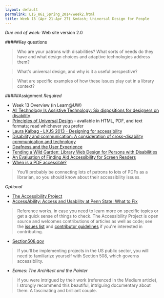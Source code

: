 ```yaml
---
layout: default
permalink: LIS_861_Spring_2014/week2.html
title: Week 13 (Apr 21-Apr 27) &mdash; Universal Design for People
---
```

<p class="bold_red"><em>Due end of week:</em> Web site version 2.0</p>

#####Key questions

> Who are your patrons with disabilities?  What sorts of needs do they have and
> what design choices and adaptive technologies address them?

> What's universal design, and why is it a useful perspective?

> What are specific examples of how these issues play out in a library context?

#####Assignment
_Required_

* Week 13 Overview (in Learn@UW)
* [All Technology Is Assistive Technology: Six dispositions for designers on 
  disability](https://medium.com/thoughtful-design/a8b9a581eb62)
* [Principles of Universal Design](http://www.ncsu.edu/ncsu/design/cud/about_ud/udprinciples.htm) -
  available in HTML, PDF, and text formats; read whichever you prefer
* [Laura Kalbag - LXJS 2013 - Designing for accessibility](https://www.youtube.com/watch?v=UOM5eY5hG-Q)
* [Disability and communication: A consideration of cross-disability communication and technology](http://dsq-sds.org/article/view/3290/3179)
* [Deafness and the User Experience](http://alistapart.com/article/deafnessandtheuserexperience)
* [Tending a Wild Garden: Library Web Design for Persons with Disabilities](http://ejournals.bc.edu/ojs/index.php/ital/article/view/3154/2768)
* [An Evaluation of Finding Aid Accessibility for Screen Readers](http://ejournals.bc.edu/ojs/index.php/ital/article/view/3423)
* [When is a PDF accessible?](http://cynng.wordpress.com/2013/08/16/when-is-a-pdf-accessible/)

> You'll probably be connecting lots of patrons to lots of PDFs as a librarian, so 
> you should know about their accessibility issues.

_Optional_

* [The Accessibility Project](http://a11yproject.com/)  
* [AccessAbility: Access and Usability at Penn State: What to Fix](http://accessibility.psu.edu/whattofix)  

> Reference works, in case you need to learn more on specific topics or get
> a quick sense of things to check. The Accessibility Project is open source
> and welcomes contributions of articles as well as code; see the
> [issues list](https://github.com/a11yproject/a11yproject.com/issues) and
> [contributor guidelines](https://github.com/a11yproject/a11yproject.com/blob/gh-pages/CONTRIBUTING.md)
> if you're interested in contributing.

* [Section508.gov](https://www.section508.gov/)

> If you'll be implementing projects in the US public sector, you will need
> to familiarize yourself with Section 508, which governs accessibility.

* _Eames: The Architect and the Painter_

> If you were intrigued by their work (referenced in the Medium article), I
> strongly recommend this beautiful, intriguing documentary about them. A 
> fascinating and brilliant couple.
